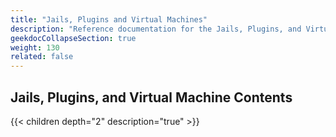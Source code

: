 ```yaml
---
title: "Jails, Plugins and Virtual Machines"
description: "Reference documentation for the Jails, Plugins, and Virtual Machines screens."
geekdocCollapseSection: true
weight: 130
related: false
---
```


## Jails, Plugins, and Virtual Machine Contents

{{< children depth="2" description="true" >}}
